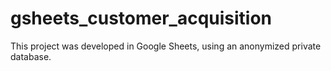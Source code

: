 # gsheets_customer_acquisition
This project was developed in Google Sheets, using an anonymized private database.
